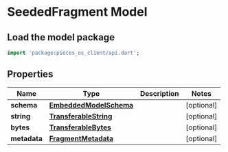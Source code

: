 # SeededFragment Model

## Load the model package
```dart
import 'package:pieces_os_client/api.dart';
```

## Properties
Name | Type | Description | Notes
------------ | ------------- | ------------- | -------------
**schema** | [**EmbeddedModelSchema**](EmbeddedModelSchema) |  | [optional] 
**string** | [**TransferableString**](TransferableString) |  | [optional] 
**bytes** | [**TransferableBytes**](TransferableBytes) |  | [optional] 
**metadata** | [**FragmentMetadata**](FragmentMetadata) |  | [optional] 




